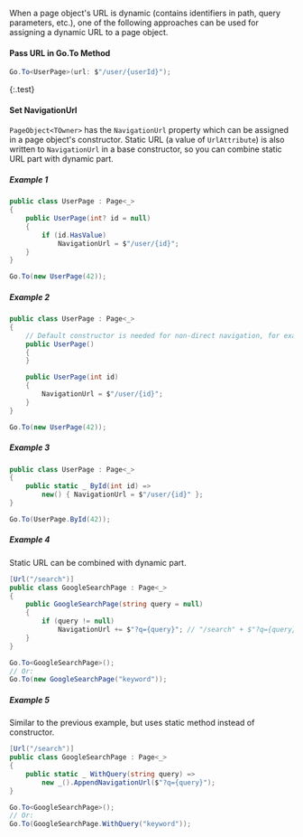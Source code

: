 When a page object's URL is dynamic (contains identifiers in path, query parameters, etc.),
one of the following approaches can be used for assigning a dynamic URL to a page object.

#### Pass URL in Go.To Method

```cs
Go.To<UserPage>(url: $"/user/{userId}");
```
{:.test}

#### Set NavigationUrl

`PageObject<TOwner>` has the `NavigationUrl` property which can be assigned in a page object's constructor.
Static URL (a value of `UrlAttribute`) is also written to `NavigationUrl` in a base constructor,
so you can combine static URL part with dynamic part.

##### Example 1

```cs
public class UserPage : Page<_>
{
    public UserPage(int? id = null)
    {
        if (id.HasValue)
            NavigationUrl = $"/user/{id}";
    }
}
```

```cs
Go.To(new UserPage(42));
```

##### Example 2

```cs
public class UserPage : Page<_>
{
    // Default constructor is needed for non-direct navigation, for example via link click.
    public UserPage()
    {
    }

    public UserPage(int id)
    {
        NavigationUrl = $"/user/{id}";
    }
}
```

```cs
Go.To(new UserPage(42));
```

##### Example 3

```cs
public class UserPage : Page<_>
{
    public static _ ById(int id) =>
        new() { NavigationUrl = $"/user/{id}" };
}
```

```cs
Go.To(UserPage.ById(42));
```

##### Example 4

Static URL can be combined with dynamic part.

```cs
[Url("/search")]
public class GoogleSearchPage : Page<_>
{
    public GoogleSearchPage(string query = null)
    {
        if (query != null)
            NavigationUrl += $"?q={query}"; // "/search" + $"?q={query}" = "/search?q={query}"
    }
}
```

```cs
Go.To<GoogleSearchPage>();
// Or:
Go.To(new GoogleSearchPage("keyword"));
```


##### Example 5

Similar to the previous example, but uses static method instead of constructor.

```cs
[Url("/search")]
public class GoogleSearchPage : Page<_>
{
    public static _ WithQuery(string query) =>
        new _().AppendNavigationUrl($"?q={query}");
}
```

```cs
Go.To<GoogleSearchPage>();
// Or:
Go.To(GoogleSearchPage.WithQuery("keyword"));
```